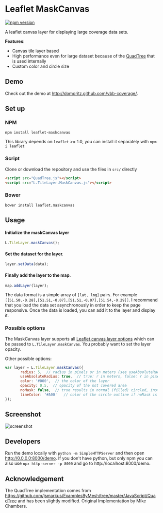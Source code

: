 # Leaflet MaskCanvas

[![npm version](https://img.shields.io/npm/v/leaflet-maskcanvas.svg)](https://www.npmjs.com/package/leaflet-maskcanvas)

A leaflet canvas layer for displaying large coverage data sets.

__Features__:

* Canvas tile layer based
* High performance even for large dataset because of the [QuadTree](https://en.wikipedia.org/wiki/Quadtree) that is used internally
* Custom color and circle size

## Demo

Check out the demo at http://domoritz.github.com/vbb-coverage/.

## Set up

### NPM

```
npm install leaflet-maskcanvas
```

This library depends on `leaflet` >= 1.0, you can install it separately with `npm i leaflet`


### Script

Clone or download the repository and use the files in `src/` directly

```html
<script src="QuadTree.js"></script>
<script src="L.TileLayer.MaskCanvas.js"></script>
```

### Bower

`bower install leaflet.maskcanvas`

## Usage

#### Initialize the maskCanvas layer

```javascript
L.TileLayer.maskCanvas();
```

#### Set the dataset for the layer.

```javascript
layer.setData(data);
```

#### Finally add the layer to the map.

```javascript
map.addLayer(layer);
```

The data format is a simple array of `[lat, lng]` pairs. For example `[[51.50,-0.28],[51.51,-0.07],[51.51,-0.07],[51.54,-0.29]]`. I recommend that you load the data set asynchronously in order to keep the page responsive. Once the data is loaded, you can add it to the layer and display it.

### Possible options

The MaskCanvas layer supports all [Leaflet canvas layer options](http://leafletjs.com/reference.html#tilelayer-options) which can be passed to `L.TileLayer.maskCanvas`. You probably want to set the layer opacity.

Other possible options:

```javascript
var layer = L.TileLayer.maskCanvas({
       radius: 5,  // radius in pixels or in meters (see useAbsoluteRadius)
       useAbsoluteRadius: true,  // true: r in meters, false: r in pixels
       color: '#000',  // the color of the layer
       opacity: 0.5,  // opacity of the not covered area
       noMask: false,  // true results in normal (filled) circled, instead masked circles
       lineColor: '#A00'   // color of the circle outline if noMask is true
});
```

## Screenshot

![screenshot](https://raw.github.com/domoritz/leaflet-maskcanvas/master/screenshot.png "Screenshot showing mask canvas layer")

## Developers

Run the demo locally with `python -m SimpleHTTPServer` and then open http://0.0.0.0:8000/demo.
If you don't have python, but only npm you can also use `npx http-server -p 8000` and go to http://localhost:8000/demo.

## Acknowledgement

The QuadTree implementation comes from https://github.com/jsmarkus/ExamplesByMesh/tree/master/JavaScript/QuadTree and has been slightly modified. Original Implementation by Mike Chambers.
